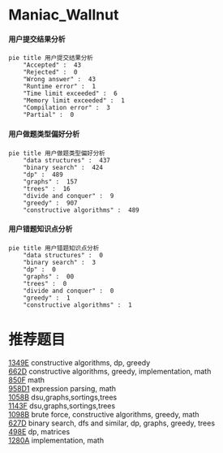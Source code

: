 # Maniac_Wallnut

<!-- tabs:start -->



#### **用户提交结果分析**

```mermaid
pie title 用户提交结果分析
    "Accepted" :  43
    "Rejected" :  0
    "Wrong answer" :  43
    "Runtime error" :  1
    "Time limit exceeded" :  6
    "Memory limit exceeded" :  1
    "Compilation error" :  3
    "Partial" :  0
```

#### **用户做题类型偏好分析**

```mermaid
pie title 用户做题类型偏好分析
    "data structures" :  437
    "binary search" :  424
    "dp" :  489
    "graphs" :  157
    "trees" :  16
    "divide and conquer" :  9
    "greedy" :  907
    "constructive algorithms" :  489
```
#### **用户错题知识点分析**

```mermaid
pie title 用户错题知识点分析
    "data structures" :  0
    "binary search" :  3
    "dp" :  0
    "graphs" :  00
    "trees" :  0
    "divide and conquer" :  0
    "greedy" :  1
    "constructive algorithms" :  1
```



<!-- tabs:end -->
# 推荐题目
[1349E](https://codeforces.com/contest/1349/problem/E)		constructive algorithms,
                        dp,
                        greedy		  
[662D](https://codeforces.com/contest/662/problem/D)		constructive algorithms,
                        greedy,
                        implementation,
                        math		  
[850F](https://codeforces.com/contest/850/problem/F)		math		  
[958D1](https://codeforces.com/contest/958D/problem/1)		expression parsing,
                        math		  
[1058B](https://codeforces.com/contest/1058/problem/B)		dsu,graphs,sortings,trees		  
[1143F](https://codeforces.com/contest/1143/problem/F)		dsu,graphs,sortings,trees		  
[1098B](https://codeforces.com/contest/1098/problem/B)		brute force,
                        constructive algorithms,
                        greedy,
                        math		  
[627D](https://codeforces.com/contest/627/problem/D)		binary search,
                        dfs and similar,
                        dp,
                        graphs,
                        greedy,
                        trees		  
[498E](https://codeforces.com/contest/498/problem/E)		dp,
                        matrices		  
[1280A](https://codeforces.com/contest/1280/problem/A)		implementation,
                        math		  

